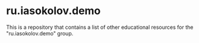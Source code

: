 # ru.iasokolov.demo
This is a repository that contains a list of other educational resources for the "ru.iasokolov.demo" group.
